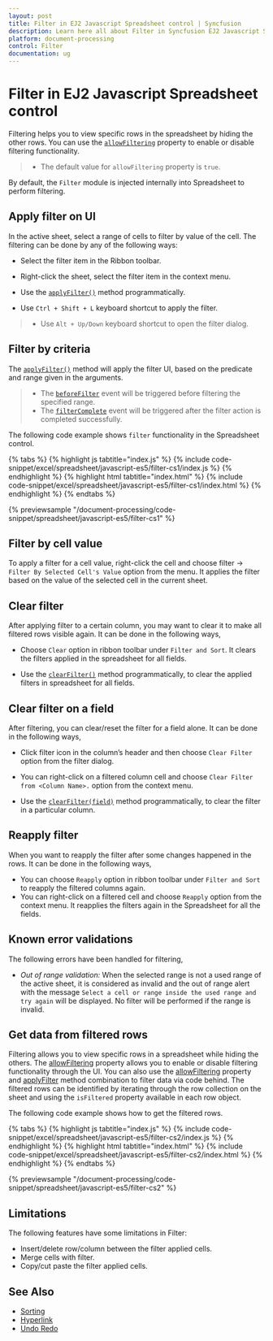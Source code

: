 ```yaml
---
layout: post
title: Filter in EJ2 Javascript Spreadsheet control | Syncfusion
description: Learn here all about Filter in Syncfusion EJ2 Javascript Spreadsheet control of Syncfusion Essential JS 2 and more.
platform: document-processing
control: Filter 
documentation: ug
---
```


# Filter in EJ2 Javascript Spreadsheet control

Filtering helps you to view specific rows in the spreadsheet by hiding the other rows. You can use the [`allowFiltering`](https://ej2.syncfusion.com/javascript/documentation/api/spreadsheet/#allowfiltering) property to enable or disable filtering functionality.

> * The default value for `allowFiltering` property is `true`.

By default, the `Filter` module is injected internally into Spreadsheet to perform filtering.

## Apply filter on UI

In the active sheet, select a range of cells to filter by value of the cell. The filtering can be done by any of the following ways:

* Select the filter item in the Ribbon toolbar.
* Right-click the sheet, select the filter item in the context menu.

* Use the [`applyFilter()`](https://ej2.syncfusion.com/javascript/documentation/api/spreadsheet/#applyfilter) method programmatically.

* Use `Ctrl + Shift + L` keyboard shortcut to apply the filter.

> * Use `Alt + Up/Down` keyboard shortcut to open the filter dialog.

## Filter by criteria

The [`applyFilter()`](https://ej2.syncfusion.com/javascript/documentation/api/spreadsheet/#applyfilter) method will apply the filter UI, based on the predicate and range given in the arguments.

> * The [`beforeFilter`](https://ej2.syncfusion.com/javascript/documentation/api/spreadsheet/#beforefilter) event will be triggered before filtering the specified range.
> * The [`filterComplete`](https://ej2.syncfusion.com/javascript/documentation/api/spreadsheet/#filtercomplete) event will be triggered after the filter action is completed successfully.

The following code example shows `filter` functionality in the Spreadsheet control.

{% tabs %}
{% highlight js tabtitle="index.js" %}
{% include code-snippet/excel/spreadsheet/javascript-es5/filter-cs1/index.js %}
{% endhighlight %}
{% highlight html tabtitle="index.html" %}
{% include code-snippet/excel/spreadsheet/javascript-es5/filter-cs1/index.html %}
{% endhighlight %}
{% endtabs %}

{% previewsample "/document-processing/code-snippet/spreadsheet/javascript-es5/filter-cs1" %}

## Filter by cell value

To apply a filter for a cell value, right-click the cell and choose filter -> `Filter By Selected Cell's Value` option from the menu. It applies the filter based on the value of the selected cell in the current sheet.

## Clear filter

After applying filter to a certain column, you may want to clear it to make all filtered rows visible again. It can be done in the following ways,

* Choose `Clear` option in ribbon toolbar under `Filter and Sort`. It clears the filters applied in the spreadsheet for all fields.

* Use the [`clearFilter()`](https://ej2.syncfusion.com/javascript/documentation/api/spreadsheet/#clearfilter) method programmatically, to clear the applied filters in spreadsheet for all fields.

## Clear filter on a field

After filtering, you can clear/reset the filter for a field alone. It can be done in the following ways,

* Click filter icon in the column’s header and then choose `Clear Filter` option from the filter dialog.
* You can right-click on a filtered column cell and choose `Clear Filter from <Column Name>.` option from the context menu.

* Use the [`clearFilter(field)`](https://ej2.syncfusion.com/javascript/documentation/api/spreadsheet/#clearfilter) method programmatically, to clear the filter in a particular column.

## Reapply filter

When you want to reapply the filter after some changes happened in the rows. It can be done in the following ways,

* You can choose `Reapply` option in ribbon toolbar under `Filter and Sort` to reapply the filtered columns again.
* You can right-click on a filtered cell and choose `Reapply` option from the context menu. It reapplies the filters again in the Spreadsheet for all the fields.

## Known error validations

The following errors have been handled for filtering,
* *Out of range validation:* When the selected range is not a used range of the active sheet, it is considered as invalid and the out of range alert with the message `Select a cell or range inside the used range and try again` will be displayed. No filter will be performed if the range is invalid.

## Get data from filtered rows

Filtering allows you to view specific rows in a spreadsheet while hiding the others. The [allowFiltering](https://ej2.syncfusion.com/javascript/documentation/api/spreadsheet/#allowfiltering) property allows you to enable or disable filtering functionality through the UI. You can also use the [allowFiltering](https://ej2.syncfusion.com/javascript/documentation/api/spreadsheet/#allowfiltering) property and [applyFilter](https://ej2.syncfusion.com/javascript/documentation/api/spreadsheet/#applyfilter) method combination to filter data via code behind. The filtered rows can be identified by iterating through the row collection on the sheet and using the `isFiltered` property available in each row object.

The following code example shows how to get the filtered rows.

{% tabs %}
{% highlight js tabtitle="index.js" %}
{% include code-snippet/excel/spreadsheet/javascript-es5/filter-cs2/index.js %}
{% endhighlight %}
{% highlight html tabtitle="index.html" %}
{% include code-snippet/excel/spreadsheet/javascript-es5/filter-cs2/index.html %}
{% endhighlight %}
{% endtabs %}

{% previewsample "/document-processing/code-snippet/spreadsheet/javascript-es5/filter-cs2" %}

## Limitations

The following features have some limitations in Filter:

* Insert/delete row/column between the filter applied cells.
* Merge cells with filter.
* Copy/cut paste the filter applied cells.

## See Also

* [Sorting](./sort)
* [Hyperlink](./link)
* [Undo Redo](./undo-redo)